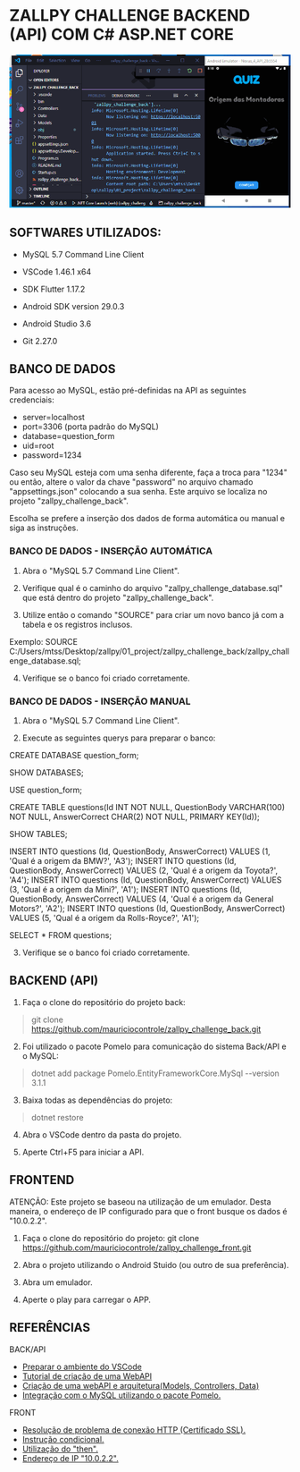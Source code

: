 # ZALLPY CHALLENGE BACKEND (API) COM C# ASP.NET CORE

![Alt text](https://github.com/mauriciocontrole/zallpy_challenge_back/blob/master/zallpy_challenge_gif.gif?raw=true "Optional Title")



## SOFTWARES UTILIZADOS:
- MySQL 5.7 Command Line Client

- VSCode 1.46.1 x64

- SDK Flutter 1.17.2
- Android SDK version 29.0.3
- Android Studio 3.6

- Git 2.27.0


## BANCO DE DADOS

Para acesso ao MySQL, estão pré-definidas na API as seguintes credenciais:
- server=localhost
- port=3306 (porta padrão do MySQL)
- database=question_form
- uid=root
- password=1234

Caso seu MySQL esteja com uma senha diferente, faça a troca para "1234" ou então, altere o valor da chave "password" no arquivo chamado "appsettings.json" colocando a sua senha. Este arquivo se localiza no projeto "zallpy_challenge_back".


Escolha se prefere a inserção dos dados de forma automática ou manual e siga as instruções.


### BANCO DE DADOS - INSERÇÃO AUTOMÁTICA


1) Abra o "MySQL 5.7 Command Line Client".

2) Verifique qual é o caminho do arquivo "zallpy_challenge_database.sql" que está dentro do projeto "zallpy_challenge_back".

3) Utilize então o comando "SOURCE" para criar um novo banco já com a tabela e os registros inclusos.

Exemplo:
SOURCE C:/Users/mtss/Desktop/zallpy/01_project/zallpy_challenge_back/zallpy_challenge_database.sql;

4) Verifique se o banco foi criado corretamente.


### BANCO DE DADOS - INSERÇÃO MANUAL


1) Abra o "MySQL 5.7 Command Line Client".

2) Execute as seguintes querys para preparar o banco:

CREATE DATABASE question_form;

SHOW DATABASES;

USE question_form;

CREATE TABLE questions(Id INT NOT NULL, QuestionBody VARCHAR(100) NOT NULL, AnswerCorrect CHAR(2) NOT NULL, PRIMARY KEY(Id));

SHOW TABLES;

INSERT INTO questions (Id, QuestionBody, AnswerCorrect) VALUES (1, 'Qual é a origem da BMW?', 'A3');
INSERT INTO questions (Id, QuestionBody, AnswerCorrect) VALUES (2, 'Qual é a origem da Toyota?', 'A4');
INSERT INTO questions (Id, QuestionBody, AnswerCorrect) VALUES (3, 'Qual é a origem da Mini?', 'A1');
INSERT INTO questions (Id, QuestionBody, AnswerCorrect) VALUES (4, 'Qual é a origem da General Motors?', 'A2');
INSERT INTO questions (Id, QuestionBody, AnswerCorrect) VALUES (5, 'Qual é a origem da Rolls-Royce?', 'A1');

SELECT * FROM questions;

3) Verifique se o banco foi criado corretamente.


## BACKEND (API)


1) Faça o clone do repositório do projeto back: 
> git clone https://github.com/mauriciocontrole/zallpy_challenge_back.git

2) Foi utilizado o pacote Pomelo para comunicação do sistema Back/API e o MySQL:
> dotnet add package Pomelo.EntityFrameworkCore.MySql --version 3.1.1

3) Baixa todas as dependências do projeto:
> dotnet restore

4) Abra o VSCode dentro da pasta do projeto.

5) Aperte Ctrl+F5 para iniciar a API.


## FRONTEND


ATENÇÃO: Este projeto se baseou na utilização de um emulador. Desta maneira, o endereço de IP configurado para que o front busque os dados é "10.0.2.2".


1) Faça o clone do repositório do projeto: 
git clone https://github.com/mauriciocontrole/zallpy_challenge_front.git

2) Abra o projeto utilizando o Android Stuido (ou outro de sua preferência).

3) Abra um emulador.

4) Aperte o play para carregar o APP.


## REFERÊNCIAS


BACK/API
- [Preparar o ambiente do VSCode](https://medium.com/danielpadua/vscode-asp-net-core-preparar-ambiente-de-desenvolvimento-adf30cefea07)
- [Tutorial de criação de uma WebAPI](https://docs.microsoft.com/pt-br/aspnet/core/tutorials/first-web-api?view=aspnetcore-3.1&tabs=visual-studio-code)
- [Criação de uma webAPI e arquitetura(Models, Controllers, Data)](https://www.youtube.com/watch?v=but7jqjopKM)
- [Integração com o MySQL utilizando o pacote Pomelo.](https://www.youtube.com/watch?v=_jdsAOGiiC8)


FRONT
- [Resolução de problema de conexão HTTP (Certificado SSL).](https://github.com/flutterchina/dio/issues/32#issuecomment-487401443)
- [Instrução condicional.](https://www.it-swarm.dev/pt/dart/como-usar-instrucao-condicional-no-atributo-filho-de-um-widget-de-flutter-widget-central/836981321/)
- [Utilização do "then".](https://stackoverflow.com/a/53543019/13815325)
- [Endereço de IP "10.0.2.2".](https://stackoverflow.com/a/9515414/13815325)
